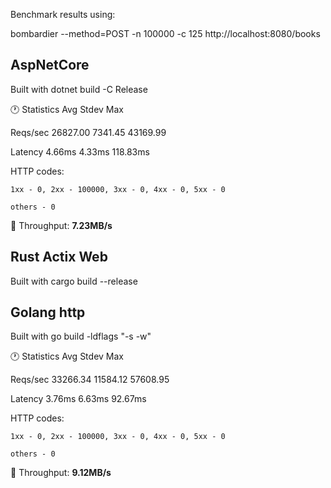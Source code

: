 Benchmark results using:


bombardier --method=POST -n 100000 -c 125 http://localhost:8080/books

## AspNetCore

Built with dotnet build -C Release

:clock1: Statistics        Avg      Stdev        Max

  Reqs/sec     26827.00    7341.45   43169.99

  Latency        4.66ms     4.33ms   118.83ms

  HTTP codes:

    1xx - 0, 2xx - 100000, 3xx - 0, 4xx - 0, 5xx - 0

    others - 0

  &#x1F53C; Throughput:  **7.23MB/s**


## Rust Actix Web

Built with cargo build --release



## Golang http

Built with go build -ldflags "-s -w"

:clock1: Statistics        Avg      Stdev        Max

  Reqs/sec     33266.34   11584.12   57608.95

  Latency        3.76ms     6.63ms    92.67ms

  HTTP codes:

    1xx - 0, 2xx - 100000, 3xx - 0, 4xx - 0, 5xx - 0

    others - 0

  &#x1F53C; Throughput: **9.12MB/s**













